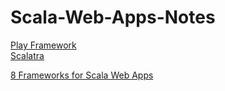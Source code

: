 # Scala-Web-Apps-Notes

[Play Framework](https://www.playframework.com/)<br>
[Scalatra](http://scalatra.org/)<br>

[8 Frameworks for Scala Web Apps](https://nordicapis.com/8-frameworks-to-build-a-web-api-in-scala/)

